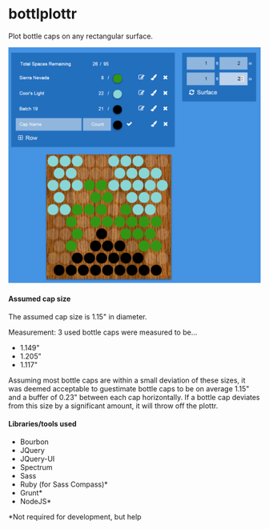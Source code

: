 # bottlplottr
Plot bottle caps on any rectangular surface.

![ScreenShot](/screen-shots/screen-shot.png)

#### Assumed cap size
The assumed cap size is 1.15" in diameter.

Measurement: 3 used bottle caps were measured to be...

  * 1.149"
  * 1.205"
  * 1.117"

Assuming most bottle caps are within a small deviation of these sizes, it was deemed acceptable to guestimate bottle caps to be on average 1.15" and a buffer of 0.23" between each cap horizontally. If a bottle cap deviates from this size by a significant amount, it will throw off the plottr.


#### Libraries/tools used
* Bourbon
* JQuery
* JQuery-UI
* Spectrum
* Sass
* Ruby (for Sass Compass)*
* Grunt*
* NodeJS*

*Not required for development, but help
